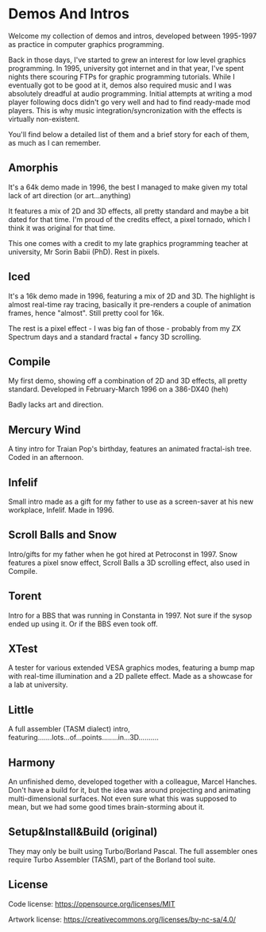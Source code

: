 # Demos And Intros

Welcome my collection of demos and intros, developed between 1995-1997 as practice in computer graphics programming.

Back in those days, I've started to grew an interest for low level graphics programming. In 1995, university got internet and in that year, I've spent nights there scouring FTPs for graphic programming tutorials. While I eventually got to be good at it, demos also required music and I was absolutely dreadful at audio programming. Initial attempts at writing a mod player following docs didn't go very well and had to find ready-made mod players. This is why music integration/syncronization with the effects is virtually non-existent.

You'll find below a detailed list of them and a brief story for each of them, as much as I can remember.

## Amorphis
It's a 64k demo made in 1996, the best I managed to make given my total lack of art direction (or art...anything)

It features a mix of 2D and 3D effects, all pretty standard and maybe a bit dated for that time. I'm proud of the credits effect, a pixel tornado, which I think it was original for that time.

This one comes with a credit to my late graphics programming teacher at university, Mr Sorin Babii (PhD). Rest in pixels.

## Iced
It's a 16k demo made in 1996, featuring a mix of 2D and 3D. The highlight is almost real-time ray tracing, basically it pre-renders a couple of animation frames, hence "almost". Still pretty cool for 16k.

The rest is a pixel effect - I was big fan of those - probably from my ZX Spectrum days and a standard fractal + fancy 3D scrolling.

## Compile
My first demo, showing off a combination of 2D and 3D effects, all pretty standard. Developed in February-March 1996 on a 386-DX40 (heh)

Badly lacks art and direction.

## Mercury Wind
A tiny intro for Traian Pop's birthday, features an animated fractal-ish tree. Coded in an afternoon.

## Infelif
Small intro made as a gift for my father to use as a screen-saver at his new workplace, Infelif. Made in 1996.

## Scroll Balls and Snow
Intro/gifts for my father when he got hired at Petroconst in 1997. Snow features a pixel snow effect, Scroll Balls a 3D scrolling effect, also used in Compile.

## Torent
Intro for a BBS that was running in Constanta in 1997. Not sure if the sysop ended up using it. Or if the BBS even took off.

## XTest
A tester for various extended VESA graphics modes, featuring a bump map with real-time illumination and a 2D pallete effect. Made as a showcase for a lab at university.

## Little
A full assembler (TASM dialect) intro, featuring.......lots...of...points........in...3D..........

## Harmony
An unfinished demo, developed together with a colleague, Marcel Hanches. Don't have a build for it, but the idea was around projecting and animating multi-dimensional surfaces. Not even sure what this was supposed to mean, but we had some good times brain-storming about it.

## Setup&Install&Build (original)

They may only be built using Turbo/Borland Pascal. The full assembler ones require Turbo Assembler (TASM), part of the Borland tool suite.

## License

Code license:
https://opensource.org/licenses/MIT

Artwork license:
https://creativecommons.org/licenses/by-nc-sa/4.0/

